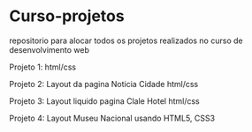 # Curso-projetos

repositorio para alocar todos os projetos realizados no curso de desenvolvimento web

Projeto 1: html/css

Projeto 2: Layout da pagina Noticia Cidade html/css

Projeto 3: Layout liquido pagina Clale Hotel html/css

Projeto 4: Layout Museu Nacional usando HTML5, CSS3 

